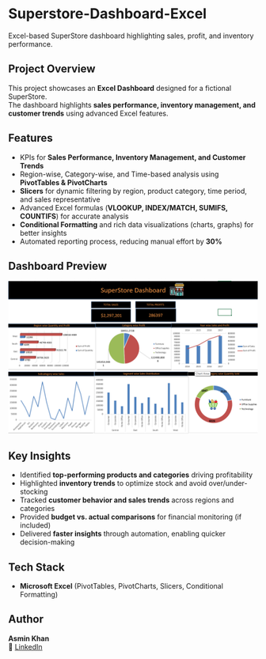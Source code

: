 # Superstore-Dashboard-Excel
Excel-based SuperStore dashboard highlighting sales, profit, and inventory performance.

## Project Overview  
This project showcases an **Excel Dashboard** designed for a fictional SuperStore.  
The dashboard highlights **sales performance, inventory management, and customer trends** using advanced Excel features.  


## Features  
- KPIs for **Sales Performance, Inventory Management, and Customer Trends**  
- Region-wise, Category-wise, and Time-based analysis using **PivotTables & PivotCharts**  
- **Slicers** for dynamic filtering by region, product category, time period, and sales representative  
- Advanced Excel formulas (**VLOOKUP, INDEX/MATCH, SUMIFS, COUNTIFS**) for accurate analysis  
- **Conditional Formatting** and rich data visualizations (charts, graphs) for better insights  
- Automated reporting process, reducing manual effort by **30%**  


## Dashboard Preview  
![SuperStore Dashboard](screenshot.png)  


## Key Insights  
- Identified **top-performing products and categories** driving profitability  
- Highlighted **inventory trends** to optimize stock and avoid over/under-stocking  
- Tracked **customer behavior and sales trends** across regions and categories  
- Provided **budget vs. actual comparisons** for financial monitoring (if included)  
- Delivered **faster insights** through automation, enabling quicker decision-making 

## Tech Stack  
- **Microsoft Excel** (PivotTables, PivotCharts, Slicers, Conditional Formatting)  


## Author  
**Asmin Khan**  
🔗 [LinkedIn](https://www.linkedin.com/in/asmin-khan-5a7bb732b/)  
